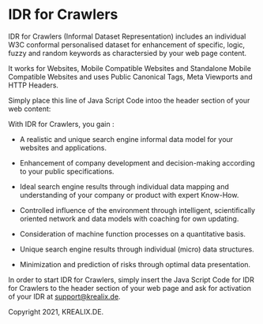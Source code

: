 # IDR for Crawlers

IDR for Crawlers (Informal Dataset Representation) includes an individual W3C conformal personalised dataset for enhancement of specific, logic, fuzzy and random keywords as charactersied by your web page content.

It works for Websites, Mobile Compatible Websites and Standalone Mobile Compatible Websites and uses Public Canonical Tags, Meta Viewports and HTTP Headers.

Simply place this line of Java Script Code intoo the header section of your web content: <br>

<script type="text/javascript" src="http://www.krealix.de/yourdomainname/esr_generator_krealix.js"></script>

<p>

With IDR for Crawlers, you gain : 

- A realistic and unique search engine informal data model for your websites and applications. 

- Enhancement of company development and decision-making according to your public specifications.

- Ideal search engine results through individual data mapping and understanding of your company or product with expert Know-How.

- Controlled influence of the environment through intelligent, scientifically oriented network and data models with coaching for own updating.
	
- Consideration of machine function processes on a quantitative basis. 

- Unique search engine results through individual (micro) data structures.

- Minimization and prediction of risks through optimal data presentation.

In order to start IDR for Crawlers, simply insert the Java Script Code for IDR for Crawlers to the header section of your web page and ask for activation of your IDR at support@krealix.de.

Copyright 2021, 
KREALIX.DE.
